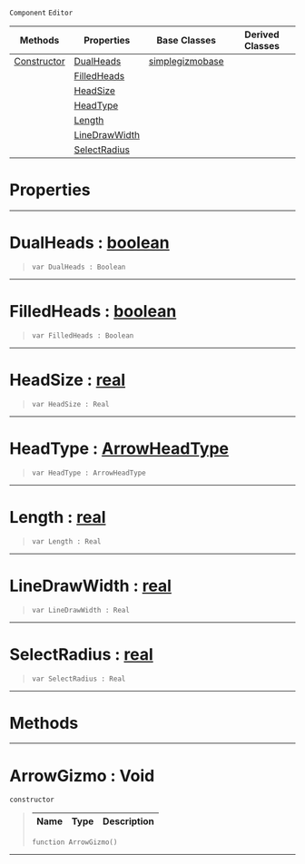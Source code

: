  `Component` `Editor`



|Methods|Properties|Base Classes|Derived Classes|
|---|---|---|---|
|[ Constructor](https://github.com/dragonCASTjosh/PlasmaDocs/blob/master/code_reference/class_reference/arrowgizmo.markdown#arrowgizmo-void)|[ DualHeads](https://github.com/dragonCASTjosh/PlasmaDocs/blob/master/code_reference/class_reference/arrowgizmo.markdown#dualheads-plasma-engine-do)|[simplegizmobase](https://github.com/dragonCASTjosh/PlasmaDocs/blob/master/code_reference/class_reference/simplegizmobase.markdown)| |
| |[ FilledHeads](https://github.com/dragonCASTjosh/PlasmaDocs/blob/master/code_reference/class_reference/arrowgizmo.markdown#filledheads-plasma-engine)| | |
| |[ HeadSize](https://github.com/dragonCASTjosh/PlasmaDocs/blob/master/code_reference/class_reference/arrowgizmo.markdown#headsize-plasma-engine-doc)| | |
| |[ HeadType](https://github.com/dragonCASTjosh/PlasmaDocs/blob/master/code_reference/class_reference/arrowgizmo.markdown#headtype-plasma-engine-doc)| | |
| |[ Length](https://github.com/dragonCASTjosh/PlasmaDocs/blob/master/code_reference/class_reference/arrowgizmo.markdown#length-plasma-engine-docum)| | |
| |[ LineDrawWidth](https://github.com/dragonCASTjosh/PlasmaDocs/blob/master/code_reference/class_reference/arrowgizmo.markdown#linedrawwidth-plasma-engin)| | |
| |[ SelectRadius](https://github.com/dragonCASTjosh/PlasmaDocs/blob/master/code_reference/class_reference/arrowgizmo.markdown#selectradius-plasma-engine)| | |


 #  Properties


---  
 #  DualHeads : [boolean](https://github.com/dragonCASTjosh/PlasmaDocs/blob/master/code_reference/lightning_base_types/boolean.markdown)

> 
> ``` lang=cpp, name=Lightning
> var DualHeads : Boolean


---  
 #  FilledHeads : [boolean](https://github.com/dragonCASTjosh/PlasmaDocs/blob/master/code_reference/lightning_base_types/boolean.markdown)

> 
> ``` lang=cpp, name=Lightning
> var FilledHeads : Boolean


---  
 #  HeadSize : [real](https://github.com/dragonCASTjosh/PlasmaDocs/blob/master/code_reference/lightning_base_types/real.markdown)

> 
> ``` lang=cpp, name=Lightning
> var HeadSize : Real


---  
 #  HeadType : [ArrowHeadType](https://github.com/dragonCASTjosh/PlasmaDocs/blob/master/code_reference/enum_reference.markdown#arrowheadtype)

> 
> ``` lang=cpp, name=Lightning
> var HeadType : ArrowHeadType


---  
 #  Length : [real](https://github.com/dragonCASTjosh/PlasmaDocs/blob/master/code_reference/lightning_base_types/real.markdown)

> 
> ``` lang=cpp, name=Lightning
> var Length : Real


---  
 #  LineDrawWidth : [real](https://github.com/dragonCASTjosh/PlasmaDocs/blob/master/code_reference/lightning_base_types/real.markdown)

> 
> ``` lang=cpp, name=Lightning
> var LineDrawWidth : Real


---  
 #  SelectRadius : [real](https://github.com/dragonCASTjosh/PlasmaDocs/blob/master/code_reference/lightning_base_types/real.markdown)

> 
> ``` lang=cpp, name=Lightning
> var SelectRadius : Real


---  
 #  Methods


---  
 #  ArrowGizmo : Void

 `constructor`

> 
> |Name|Type|Description|
> |---|---|---|
> ``` lang=cpp, name=Lightning
> function ArrowGizmo()
> ``` 


---  
 

 